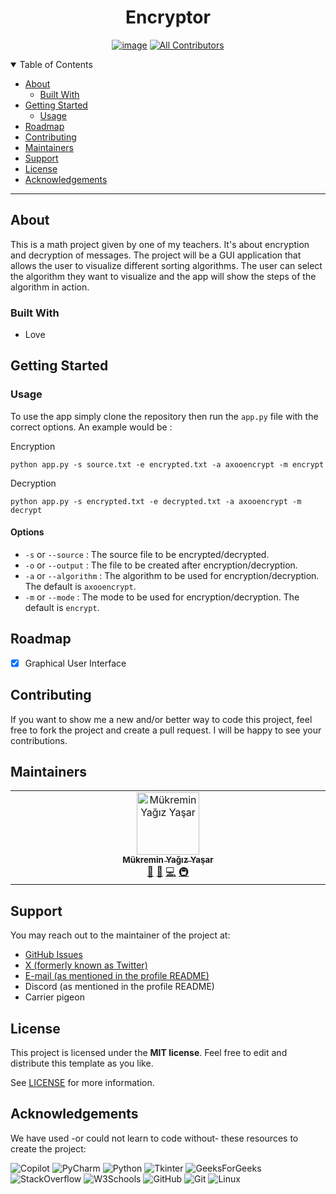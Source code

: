 <div style="text-align:center ;">
<h1>Encryptor</h1>

[![image](https://img.shields.io/badge/MIT-green?style=for-the-badge)](LICENSE)
[![All Contributors](https://img.shields.io/github/all-contributors/axolotlagatsuma/encryptor?color=ee8449&style=flat-square)](#maintainers)
</div>


<details open="open">
<summary>Table of Contents</summary>

- [About](#about)
  - [Built With](#built-with)
- [Getting Started](#getting-started)
  - [Usage](#usage)
- [Roadmap](#roadmap)
- [Contributing](#contributing)
- [Maintainers](#maintainers)
- [Support](#support)
- [License](#license)
- [Acknowledgements](#acknowledgements)

</details>

---

## About

This is a math project given by one of my teachers. It's about encryption and decryption of messages. The project will be a GUI application that allows the user to visualize different sorting algorithms. The user can select the algorithm they want to visualize and the app will show the steps of the algorithm in action.

### Built With
- Love

## Getting Started
### Usage
To use the app simply clone the repository then run the `app.py` file with the correct options. An example would be :

Encryption
```
python app.py -s source.txt -e encrypted.txt -a axooencrypt -m encrypt
```
Decryption
```
python app.py -s encrypted.txt -e decrypted.txt -a axooencrypt -m decrypt
```
#### Options
- `-s` or `--source` : The source file to be encrypted/decrypted.
- `-o` or `--output` : The file to be created after encryption/decryption.
- `-a` or `--algorithm` : The algorithm to be used for encryption/decryption. The default is `axooencrypt`.
- `-m` or `--mode` : The mode to be used for encryption/decryption. The default is `encrypt`.
## Roadmap

- [x] Graphical User Interface

## Contributing
If you want to show me a new and/or better way to code this project, feel free to fork the project and create a pull request. I will be happy to see your contributions.

## Maintainers


<!-- ALL-CONTRIBUTORS-LIST:START - Do not remove or modify this section -->
<!-- prettier-ignore-start -->
<!-- markdownlint-disable -->
<table>
  <tbody>
    <tr>
      <td align="center" valign="top" width="14.28%"><a href="http://axolotlagatsuma.github.io"><img src="https://avatars.githubusercontent.com/u/154734794?v=4?s=100" width="100px;" alt="Mükremin Yağız Yaşar"/><br /><sub><b>Mükremin Yağız Yaşar</b></sub></a><br /><a href="#projectManagement-axolotlagatsuma" title="Project Management">📆</a> <a href="#maintenance-axolotlagatsuma" title="Maintenance">🚧</a> <a href="#code-axolotlagatsuma" title="Code">💻</a> <a href="#infra-axolotlagatsuma" title="Infrastructure (Hosting, Build-Tools, etc)">🚇</a></td>
    </tr>
  </tbody>
</table>

<!-- markdownlint-restore -->
<!-- prettier-ignore-end -->

<!-- ALL-CONTRIBUTORS-LIST:END -->

## Support
You may reach out to the maintainer of the project at:
- [GitHub Issues](https://github.com/axolotlagatsuma/visualizing-sorting-algorithms/issues)
- [X (formerly known as Twitter)](https://x.com/axolotlagatsuma)
- [E-mail (as mentioned in the profile README)](mailto:agatsuma@axolotldev.xyz)
- Discord (as mentioned in the profile README)
- Carrier pigeon

## License

This project is licensed under the **MIT license**. Feel free to edit and distribute this template as you like.

See [LICENSE](LICENSE) for more information.

## Acknowledgements
We have used -or could not learn to code without- these resources to create the project:

![Copilot](https://img.shields.io/badge/github%20copilot-000000?style=for-the-badge&logo=githubcopilot&logoColor=white)
![PyCharm](https://img.shields.io/badge/PyCharm-000000.svg?&style=for-the-badge&logo=PyCharm&logoColor=white)
![Python](https://img.shields.io/badge/Python-FFD43B?style=for-the-badge&logo=python&logoColor=blue)
![Tkinter](https://img.shields.io/badge/Tkinter-FFD43B?style=for-the-badge&logo=Python&logoColor=blue)
![GeeksForGeeks](https://img.shields.io/badge/GeeksforGeeks-gray?style=for-the-badge&logo=geeksforgeeks&logoColor=35914c)
![StackOverflow](https://img.shields.io/badge/StackOverflow-gray?style=for-the-badge&logo=stackoverflow&logoColor=orange)
![W3Schools](https://img.shields.io/badge/W3Schools-gray?style=for-the-badge&logo=w3schools&logoColor=4CAF50)
![GitHub](https://img.shields.io/badge/GitHub-181717?style=for-the-badge&logo=github&logoColor=white)
![Git](https://img.shields.io/badge/Git-F05032?style=for-the-badge&logo=git&logoColor=white)
![Linux](https://img.shields.io/badge/Linux-FCC624?style=for-the-badge&logo=linux&logoColor=black)